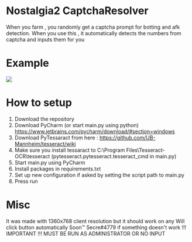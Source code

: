 # Nostalgia2 CaptchaResolver
When you farm , you randomly get a captcha prompt for botting and afk detection.
When you use this , it automatically detects the numbers from captcha and inputs them for you
# Example
![](example.gif)
# How to setup
1. Download the repository
2. Download PyCharm (or start main.py using python) https://www.jetbrains.com/pycharm/download/#section=windows
3. Download PyTessaract from here : https://github.com/UB-Mannheim/tesseract/wiki
4. Make sure you install tessaract to C:\Program Files\Tesseract-OCR\tesseract (pytesseract.pytesseract.tesseract_cmd in main.py)
5. Start main.py using PyCharm
6. Install packages in requirements.txt
7. Set up new configuration if asked by setting the script path to main.py
8. Press run
# Misc
It was made with 1360x768 client resolution but it should work on any
Will click button automatically Soon™
Secre#4779 if something doesn't work
!!! IMPORTANT !!!  MUST BE RUN AS ADMINISTRATOR OR NO INPUT
